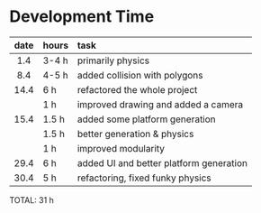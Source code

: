 # Development Time

| date | hours | task |
| :----:|:-----| :-----|
| 1.4  | 3-4 h | primarily physics |
| 8.4  | 4-5 h | added collision with polygons |
| 14.4 | 6 h | refactored the whole project |
|      | 1 h | improved drawing and added a camera |
| 15.4 | 1.5 h | added some platform generation |
|      | 1.5 h | better generation & physics |
|      | 1 h | improved modularity |
| 29.4 | 6 h | added UI and better platform generation |
| 30.4 | 5 h | refactoring, fixed funky physics |

TOTAL: 31 h
